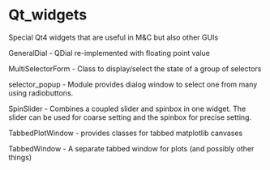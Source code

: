 Qt_widgets
==========

Special Qt4 widgets that are useful in M&amp;C but also other GUIs

GeneralDial - QDial re-implemented with floating point value

MultiSelectorForm - Class to display/select the state of a group of selectors

selector_popup - Module provides dialog window to select one from many using radiobuttons.

SpinSlider - Combines a coupled slider and spinbox in one widget. The slider can be used for coarse setting and the spinbox for precise setting.

TabbedPlotWindow - provides classes for tabbed matplotlib canvases

TabbedWindow - A separate tabbed window for plots (and possibly other things)